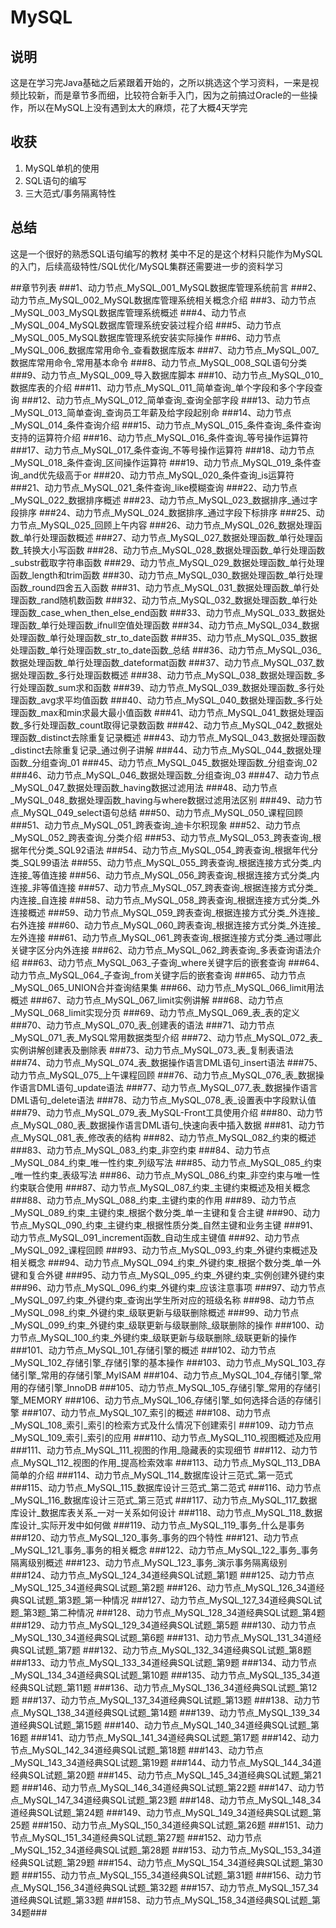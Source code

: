 # MySQL
## 说明
这是在学习完Java基础之后紧跟着开始的，之所以挑选这个学习资料，一来是视频比较新，而是章节多而细，比较符合新手入门，因为之前搞过Oracle的一些操作，所以在MySQL上没有遇到太大的麻烦，花了大概4天学完
## 收获
1. MySQL单机的使用
2. SQL语句的编写
3. 三大范式/事务隔离特性

## 总结
这是一个很好的熟悉SQL语句编写的教材
美中不足的是这个材料只能作为MySQL的入门，后续高级特性/SQL优化/MySQL集群还需要进一步的资料学习

##章节列表
###1、动力节点_MySQL_001_MySQL数据库管理系统前言
###2、动力节点_MySQL_002_MySQL数据库管理系统相关概念介绍
###3、动力节点_MySQL_003_MySQL数据库管理系统概述
###4、动力节点_MySQL_004_MySQL数据库管理系统安装过程介绍
###5、动力节点_MySQL_005_MySQL数据库管理系统安装实际操作
###6、动力节点_MySQL_006_数据库常用命令_查看数据库版本
###7、动力节点_MySQL_007_数据库常用命令_常用基本命令
###8、动力节点_MySQL_008_SQL语句分类
###9、动力节点_MySQL_009_导入数据库脚本
###10、动力节点_MySQL_010_数据库表的介绍
###11、动力节点_MySQL_011_简单查询_单个字段和多个字段查询
###12、动力节点_MySQL_012_简单查询_查询全部字段
###13、动力节点_MySQL_013_简单查询_查询员工年薪及给字段起别命
###14、动力节点_MySQL_014_条件查询介绍
###15、动力节点_MySQL_015_条件查询_条件查询支持的运算符介绍
###16、动力节点_MySQL_016_条件查询_等号操作运算符
###17、动力节点_MySQL_017_条件查询_不等号操作运算符
###18、动力节点_MySQL_018_条件查询_区间操作运算符
###19、动力节点_MySQL_019_条件查询_and优先级高于or
###20、动力节点_MySQL_020_条件查询_is运算符
###21、动力节点_MySQL_021_条件查询_like模糊查询
###22、动力节点_MySQL_022_数据排序概述
###23、动力节点_MySQL_023_数据排序_通过字段排序
###24、动力节点_MySQL_024_数据排序_通过字段下标排序
###25、动力节点_MySQL_025_回顾上午内容
###26、动力节点_MySQL_026_数据处理函数_单行处理函数概述
###27、动力节点_MySQL_027_数据处理函数_单行处理函数_转换大小写函数
###28、动力节点_MySQL_028_数据处理函数_单行处理函数_substr截取字符串函数
###29、动力节点_MySQL_029_数据处理函数_单行处理函数_length和trim函数
###30、动力节点_MySQL_030_数据处理函数_单行处理函数_round四舍五入函数
###31、动力节点_MySQL_031_数据处理函数_单行处理函数_rand随机数函数
###32、动力节点_MySQL_032_数据处理函数_单行处理函数_case_when_then_else_end函数
###33、动力节点_MySQL_033_数据处理函数_单行处理函数_ifnull空值处理函数
###34、动力节点_MySQL_034_数据处理函数_单行处理函数_str_to_date函数
###35、动力节点_MySQL_035_数据处理函数_单行处理函数_str_to_date函数_总结
###36、动力节点_MySQL_036_数据处理函数_单行处理函数_dateformat函数
###37、动力节点_MySQL_037_数据处理函数_多行处理函数概述
###38、动力节点_MySQL_038_数据处理函数_多行处理函数_sum求和函数
###39、动力节点_MySQL_039_数据处理函数_多行处理函数_avg求平均值函数
###40、动力节点_MySQL_040_数据处理函数_多行处理函数_max和min求最大最小值函数
###41、动力节点_MySQL_041_数据处理函数_多行处理函数_count取得记录数函数
###42、动力节点_MySQL_042_数据处理函数_distinct去除重复记录概述
###43、动力节点_MySQL_043_数据处理函数_distinct去除重复记录_通过例子讲解
###44、动力节点_MySQL_044_数据处理函数_分组查询_01
###45、动力节点_MySQL_045_数据处理函数_分组查询_02
###46、动力节点_MySQL_046_数据处理函数_分组查询_03
###47、动力节点_MySQL_047_数据处理函数_having数据过滤用法
###48、动力节点_MySQL_048_数据处理函数_having与where数据过滤用法区别
###49、动力节点_MySQL_049_select语句总结
###50、动力节点_MySQL_050_课程回顾
###51、动力节点_MySQL_051_跨表查询_迪卡尔积现象
###52、动力节点_MySQL_052_跨表查询_分类介绍
###53、动力节点_MySQL_053_跨表查询_根据年代分类_SQL92语法
###54、动力节点_MySQL_054_跨表查询_根据年代分类_SQL99语法
###55、动力节点_MySQL_055_跨表查询_根据连接方式分类_内连接_等值连接
###56、动力节点_MySQL_056_跨表查询_根据连接方式分类_内连接_非等值连接
###57、动力节点_MySQL_057_跨表查询_根据连接方式分类_内连接_自连接
###58、动力节点_MySQL_058_跨表查询_根据连接方式分类_外连接概述
###59、动力节点_MySQL_059_跨表查询_根据连接方式分类_外连接_右外连接
###60、动力节点_MySQL_060_跨表查询_根据连接方式分类_外连接_左外连接
###61、动力节点_MySQL_061_跨表查询_根据连接方式分类_通过哪此关键字区分内外连接
###62、动力节点_MySQL_062_跨表查询_多表查询语法介绍
###63、动力节点_MySQL_063_子查询_where关键字后的嵌套查询
###64、动力节点_MySQL_064_子查询_from关键字后的嵌套查询
###65、动力节点_MySQL_065_UNION合并查询结果集
###66、动力节点_MySQL_066_limit用法概述
###67、动力节点_MySQL_067_limit实例讲解
###68、动力节点_MySQL_068_limit实现分页
###69、动力节点_MySQL_069_表_表的定义
###70、动力节点_MySQL_070_表_创建表的语法
###71、动力节点_MySQL_071_表_MySQL常用数据类型介绍
###72、动力节点_MySQL_072_表_实例讲解创建表及删除表
###73、动力节点_MySQL_073_表_复制表语法
###74、动力节点_MySQL_074_表_数据操作语言DML语句_insert语法
###75、动力节点_MySQL_075_上午课程回顾
###76、动力节点_MySQL_076_表_数据操作语言DML语句_update语法
###77、动力节点_MySQL_077_表_数据操作语言DML语句_delete语法
###78、动力节点_MySQL_078_表_设置表中字段默认值
###79、动力节点_MySQL_079_表_MySQL-Front工具使用介绍
###80、动力节点_MySQL_080_表_数据操作语言DML语句_快速向表中插入数据
###81、动力节点_MySQL_081_表_修改表的结构
###82、动力节点_MySQL_082_约束的概述
###83、动力节点_MySQL_083_约束_非空约束
###84、动力节点_MySQL_084_约束_唯一性约束_列级写法
###85、动力节点_MySQL_085_约束_唯一性约束_表级写法
###86、动力节点_MySQL_086_约束_非空约束与唯一性约束联合使用
###87、动力节点_MySQL_087_约束_主键约束概述及相关概念
###88、动力节点_MySQL_088_约束_主键约束的作用
###89、动力节点_MySQL_089_约束_主键约束_根据个数分类_单一主键和复合主键
###90、动力节点_MySQL_090_约束_主键约束_根据性质分类_自然主键和业务主键
###91、动力节点_MySQL_091_increment函数_自动生成主键值
###92、动力节点_MySQL_092_课程回顾
###93、动力节点_MySQL_093_约束_外键约束概述及相关概念
###94、动力节点_MySQL_094_约束_外键约束_根据个数分类_单一外键和复合外键
###95、动力节点_MySQL_095_约束_外键约束_实例创建外键约束
###96、动力节点_MySQL_096_约束_外键约束_应该注意事项
###97、动力节点_MySQL_097_约束_外键约束_查询出学生所对应的班级名称
###98、动力节点_MySQL_098_约束_外键约束_级联更新与级联删除概述
###99、动力节点_MySQL_099_约束_外键约束_级联更新与级联删除_级联删除的操作
###100、动力节点_MySQL_100_约束_外键约束_级联更新与级联删除_级联更新的操作
###101、动力节点_MySQL_101_存储引擎的概述
###102、动力节点_MySQL_102_存储引擎_存储引擎的基本操作
###103、动力节点_MySQL_103_存储引擎_常用的存储引擎_MyISAM
###104、动力节点_MySQL_104_存储引擎_常用的存储引擎_InnoDB
###105、动力节点_MySQL_105_存储引擎_常用的存储引擎_MEMORY
###106、动力节点_MySQL_106_存储引擎_如何选择合适的存储引擎
###107、动力节点_MySQL_107_索引的概述
###108、动力节点_MySQL_108_索引_索引的检索方式及什么情况下创建索引
###109、动力节点_MySQL_109_索引_索引的应用
###110、动力节点_MySQL_110_视图概述及应用
###111、动力节点_MySQL_111_视图的作用_隐藏表的实现细节
###112、动力节点_MySQL_112_视图的作用_提高检索效率
###113、动力节点_MySQL_113_DBA简单的介绍
###114、动力节点_MySQL_114_数据库设计三范式_第一范式
###115、动力节点_MySQL_115_数据库设计三范式_第二范式
###116、动力节点_MySQL_116_数据库设计三范式_第三范式
###117、动力节点_MySQL_117_数据库设计_数据库表关系_一对一关系如何设计
###118、动力节点_MySQL_118_数据库设计_实际开发中如何做
###119、动力节点_MySQL_119_事务_什么是事务
###120、动力节点_MySQL_120_事务_事务的四个特性
###121、动力节点_MySQL_121_事务_事务的相关概念
###122、动力节点_MySQL_122_事务_事务隔离级别概述
###123、动力节点_MySQL_123_事务_演示事务隔离级别
###124、动力节点_MySQL_124_34道经典SQL试题_第1题
###125、动力节点_MySQL_125_34道经典SQL试题_第2题
###126、动力节点_MySQL_126_34道经典SQL试题_第3题_第一种情况
###127、动力节点_MySQL_127_34道经典SQL试题_第3题_第二种情况
###128、动力节点_MySQL_128_34道经典SQL试题_第4题
###129、动力节点_MySQL_129_34道经典SQL试题_第5题
###130、动力节点_MySQL_130_34道经典SQL试题_第6题
###131、动力节点_MySQL_131_34道经典SQL试题_第7题
###132、动力节点_MySQL_132_34道经典SQL试题_第8题
###133、动力节点_MySQL_133_34道经典SQL试题_第9题
###134、动力节点_MySQL_134_34道经典SQL试题_第10题
###135、动力节点_MySQL_135_34道经典SQL试题_第11题
###136、动力节点_MySQL_136_34道经典SQL试题_第12题
###137、动力节点_MySQL_137_34道经典SQL试题_第13题
###138、动力节点_MySQL_138_34道经典SQL试题_第14题
###139、动力节点_MySQL_139_34道经典SQL试题_第15题
###140、动力节点_MySQL_140_34道经典SQL试题_第16题
###141、动力节点_MySQL_141_34道经典SQL试题_第17题
###142、动力节点_MySQL_142_34道经典SQL试题_第18题
###143、动力节点_MySQL_143_34道经典SQL试题_第19题
###144、动力节点_MySQL_144_34道经典SQL试题_第20题
###145、动力节点_MySQL_145_34道经典SQL试题_第21题
###146、动力节点_MySQL_146_34道经典SQL试题_第22题
###147、动力节点_MySQL_147_34道经典SQL试题_第23题
###148、动力节点_MySQL_148_34道经典SQL试题_第24题
###149、动力节点_MySQL_149_34道经典SQL试题_第25题
###150、动力节点_MySQL_150_34道经典SQL试题_第26题
###151、动力节点_MySQL_151_34道经典SQL试题_第27题
###152、动力节点_MySQL_152_34道经典SQL试题_第28题
###153、动力节点_MySQL_153_34道经典SQL试题_第29题
###154、动力节点_MySQL_154_34道经典SQL试题_第30题
###155、动力节点_MySQL_155_34道经典SQL试题_第31题
###156、动力节点_MySQL_156_34道经典SQL试题_第32题
###157、动力节点_MySQL_157_34道经典SQL试题_第33题
###158、动力节点_MySQL_158_34道经典SQL试题_第34题###